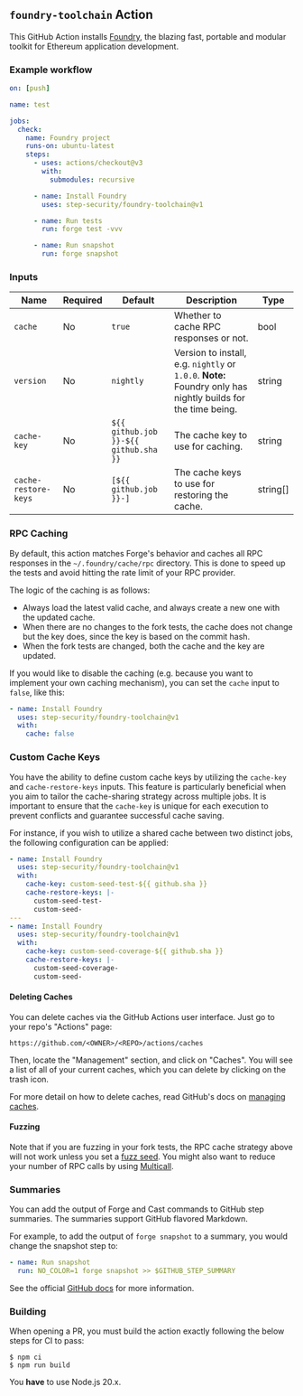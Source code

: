 ## `foundry-toolchain` Action

This GitHub Action installs [Foundry](https://github.com/foundry-rs/foundry), the blazing fast, portable and modular
toolkit for Ethereum application development.

### Example workflow

```yml
on: [push]

name: test

jobs:
  check:
    name: Foundry project
    runs-on: ubuntu-latest
    steps:
      - uses: actions/checkout@v3
        with:
          submodules: recursive

      - name: Install Foundry
        uses: step-security/foundry-toolchain@v1

      - name: Run tests
        run: forge test -vvv

      - name: Run snapshot
        run: forge snapshot
```

### Inputs

| **Name**             | **Required** | **Default**                           | **Description**                                                                                              | **Type** |
| -------------------- | ------------ | ------------------------------------- | ------------------------------------------------------------------------------------------------------------ | -------- |
| `cache`              | No           | `true`                                | Whether to cache RPC responses or not.                                                                       | bool     |
| `version`            | No           | `nightly`                             | Version to install, e.g. `nightly` or `1.0.0`. **Note:** Foundry only has nightly builds for the time being. | string   |
| `cache-key`          | No           | `${{ github.job }}-${{ github.sha }}` | The cache key to use for caching.                                                                            | string   |
| `cache-restore-keys` | No           | `[${{ github.job }}-]`                | The cache keys to use for restoring the cache.                                                               | string[] |

### RPC Caching

By default, this action matches Forge's behavior and caches all RPC responses in the `~/.foundry/cache/rpc` directory.
This is done to speed up the tests and avoid hitting the rate limit of your RPC provider.

The logic of the caching is as follows:

- Always load the latest valid cache, and always create a new one with the updated cache.
- When there are no changes to the fork tests, the cache does not change but the key does, since the key is based on the
  commit hash.
- When the fork tests are changed, both the cache and the key are updated.

If you would like to disable the caching (e.g. because you want to implement your own caching mechanism), you can set
the `cache` input to `false`, like this:

```yml
- name: Install Foundry
  uses: step-security/foundry-toolchain@v1
  with:
    cache: false
```

### Custom Cache Keys

You have the ability to define custom cache keys by utilizing the `cache-key` and `cache-restore-keys` inputs. This
feature is particularly beneficial when you aim to tailor the cache-sharing strategy across multiple jobs. It is
important to ensure that the `cache-key` is unique for each execution to prevent conflicts and guarantee successful
cache saving.

For instance, if you wish to utilize a shared cache between two distinct jobs, the following configuration can be
applied:

```yml
- name: Install Foundry
  uses: step-security/foundry-toolchain@v1
  with:
    cache-key: custom-seed-test-${{ github.sha }}
    cache-restore-keys: |-
      custom-seed-test-
      custom-seed-
---
- name: Install Foundry
  uses: step-security/foundry-toolchain@v1
  with:
    cache-key: custom-seed-coverage-${{ github.sha }}
    cache-restore-keys: |-
      custom-seed-coverage-
      custom-seed-
```

#### Deleting Caches

You can delete caches via the GitHub Actions user interface. Just go to your repo's "Actions" page:

```text
https://github.com/<OWNER>/<REPO>/actions/caches
```

Then, locate the "Management" section, and click on "Caches". You will see a list of all of your current caches, which
you can delete by clicking on the trash icon.

For more detail on how to delete caches, read GitHub's docs on
[managing caches](https://docs.github.com/en/actions/using-workflows/caching-dependencies-to-speed-up-workflows#managing-caches).

#### Fuzzing

Note that if you are fuzzing in your fork tests, the RPC cache strategy above will not work unless you set a
[fuzz seed](https://book.getfoundry.sh/reference/config/testing#seed). You might also want to reduce your number of RPC
calls by using [Multicall](https://github.com/mds1/multicall).

### Summaries

You can add the output of Forge and Cast commands to GitHub step summaries. The summaries support GitHub flavored
Markdown.

For example, to add the output of `forge snapshot` to a summary, you would change the snapshot step to:

```yml
- name: Run snapshot
  run: NO_COLOR=1 forge snapshot >> $GITHUB_STEP_SUMMARY
```

See the official
[GitHub docs](https://docs.github.com/en/actions/using-workflows/workflow-commands-for-github-actions#adding-a-job-summary)
for more information.

### Building

When opening a PR, you must build the action exactly following the below steps for CI to pass:

```console
$ npm ci
$ npm run build
```

You **have** to use Node.js 20.x.
